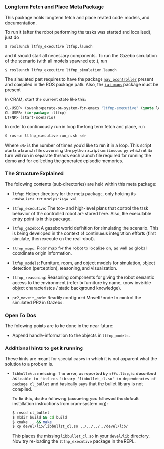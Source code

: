 ### Longterm Fetch and Place Meta Package

This package holds longterm fetch and place related code, models, and
documentation.

To run it (after the robot performing the tasks was started and
localized), just do

```bash
$ roslaunch ltfnp_executive ltfnp.launch
```

and it should start all necessary components. To run the Gazebo
simulation of the scenario (with all models spawned etc.), run

```bash
$ roslaunch ltfnp_executive ltfnp_simulation.launch
```

The simulated part requires to have the package
[`nav_pcontroller`](https://github.com/code-iai/nav_pcontroller)
present and compiled in the ROS package path. Also, the
[`iai_maps`](https://github.com/code-iai/iai_maps) package must be
present.

In CRAM, start the current state like this:
```lisp
CL-USER> (swank:operate-on-system-for-emacs "ltfnp-executive" (quote load-op))
CL-USER> (in-package :ltfnp)
LTFNP> (start-scenario)
```

In order to continuously run in loop the long term fetch and place, run
```bash
$ rosrun ltfnp_executive run_n.sh <N>
```
Where `<N>` is the number of times you'd like to run it in a
loop. This script starts a launch file coverning the python script
```continuous.py``` which at its turn will run in separate threads each
launch file required for running the demo and for collecting the
generated episodic memories.


### The Structure Explained

The following contents (sub-directories) are held within this meta
package:

 * `ltfnp`: Helper directory for the meta package, only holding its
   `CMakeLists.txt` and `package.xml`.

 * `ltfnp_executive`: The top- and high-level plans that control the
   task behavior of the controlled robot are stored here. Also, the
   executable entry point is in this package.

 * `ltfnp_gazebo`: A gazebo world definition for simulating the
   scenario. This is being developed in the context of continuous
   integration efforts (first simulate, then execute on the real
   robot).

 * `ltfnp_maps`: Floor map for the robot to localize on, as well as
   global coordinate origin information.

 * `ltfnp_models`: Furniture, room, and object models for simulation,
   object detection (perception), reasoning, and visualization.

 * `ltfnp_reasoning`: Reasoning components for giving the robot
   semantic access to the environment (refer to furniture by name,
   know invisible object characteristcs / static background
   knowledge).

 * `pr2_moveit_node`: Readily configured MoveIt! node to control the
   simulated PR2 in Gazebo.


### Open To Dos

The following points are to be done in the near future:

 * Append handle-information to the objects in
   `ltfnp_models`.


### Additional hints to get it running

These hints are meant for special cases in which it is not apparent
what the solution to a problem is.

 * `libbullet.so` missing: The error, as reported by `cffi.lisp`, is
   described as `Unable to find ros library 'libbullet_cl.so' in
   dependencies of package cl_bullet` and basically says that the
   bullet library is not compiled.
   
   To fix this, do the following (assuming you followed the default
   installation instructions from cram-system.org):

    ```bash
    $ roscd cl_bullet
    $ mkdir build && cd build
    $ cmake .. && make
    $ cp devel/lib/libbullet_cl.so ../../../../devel/lib/
    ```

   This places the missing `libbullet_cl.so` in your `devel/lib`
   directory. Now try re-loading the `ltfnp_executive` package in the
   REPL.
